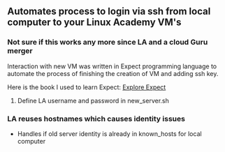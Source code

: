 ## Automates process to login via ssh from local computer to your Linux Academy VM's

### Not sure if this works any more since LA and a cloud Guru merger

Interaction with new VM was written in Expect programming language to automate the process of finishing the creation of VM and adding ssh key. 

Here is the book I used to learn Expect: 
[Explore Expect](https://www.amazon.com/_/dp/1565920902?tag=oreilly20-20)

1. Define LA username and password in new_server.sh

### LA reuses hostnames which causes identity issues
- Handles if old server identity is already in known_hosts for local computer

